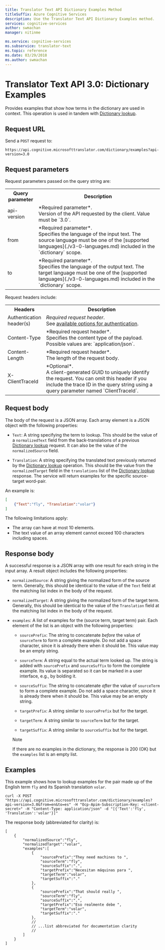 ```yaml
---
title: Translator Text API Dictionary Examples Method
titleSuffix: Azure Cognitive Services
description: Use the Translator Text API Dictionary Examples method.
services: cognitive-services
author: swmachan
manager: nitinme

ms.service: cognitive-services
ms.subservice: translator-text
ms.topic: reference
ms.date: 03/29/2018
ms.author: swmachan
---
```


# Translator Text API 3.0: Dictionary Examples

Provides examples that show how terms in the dictionary are used in context. This operation is used in tandem with [Dictionary lookup](./v3-0-dictionary-lookup.md).

## Request URL

Send a `POST` request to:

```HTTP
https://api.cognitive.microsofttranslator.com/dictionary/examples?api-version=3.0
```

## Request parameters

Request parameters passed on the query string are:

<table width="100%">
  <th width="20%">Query parameter</th>
  <th>Description</th>
  <tr>
    <td>api-version</td>
    <td>*Required parameter*.<br/>Version of the API requested by the client. Value must be `3.0`.</td>
  </tr>
  <tr>
    <td>from</td>
    <td>*Required parameter*.<br/>Specifies the language of the input text. The source language must be one of the [supported languages](./v3-0-languages.md) included in the `dictionary` scope.</td>
  </tr>
  <tr>
    <td>to</td>
    <td>*Required parameter*.<br/>Specifies the language of the output text. The target language must be one of the [supported languages](./v3-0-languages.md) included in the `dictionary` scope.</td>
  </tr>
</table>

Request headers include:

<table width="100%">
  <th width="20%">Headers</th>
  <th>Description</th>
  <tr>
    <td>Authentication header(s)</td>
    <td><em>Required request header</em>.<br/>See <a href="https://docs.microsoft.com/azure/cognitive-services/translator/reference/v3-0-reference#authentication">available options for authentication</a>.</td>
  </tr>
  <tr>
    <td>Content-Type</td>
    <td>*Required request header*.<br/>Specifies the content type of the payload. Possible values are: `application/json`.</td>
  </tr>
  <tr>
    <td>Content-Length</td>
    <td>*Required request header*.<br/>The length of the request body.</td>
  </tr>
  <tr>
    <td>X-ClientTraceId</td>
    <td>*Optional*.<br/>A client-generated GUID to uniquely identify the request. You can omit this header if you include the trace ID in the query string using a query parameter named `ClientTraceId`.</td>
  </tr>
</table> 

## Request body

The body of the request is a JSON array. Each array element is a JSON object with the following properties:

  * `Text`: A string specifying the term to lookup. This should be the value of a `normalizedText` field from the back-translations of a previous [Dictionary lookup](./v3-0-dictionary-lookup.md) request. It can also be the value of the `normalizedSource` field.

  * `Translation`: A string specifying the translated text previously returned by the [Dictionary lookup](./v3-0-dictionary-lookup.md) operation. This should be the value from the `normalizedTarget` field in the `translations` list of the [Dictionary lookup](./v3-0-dictionary-lookup.md) response. The service will return examples for the specific source-target word-pair.

An example is:

```json
[
    {"Text":"fly", "Translation":"volar"}
]
```

The following limitations apply:

* The array can have at most 10 elements.
* The text value of an array element cannot exceed 100 characters including spaces.

## Response body

A successful response is a JSON array with one result for each string in the input array. A result object includes the following properties:

  * `normalizedSource`: A string giving the normalized form of the source term. Generally, this should be identical to the value of the `Text` field at the matching list index in the body of the request.
    
  * `normalizedTarget`: A string giving the normalized form of the target term. Generally, this should be identical to the value of the `Translation` field at the matching list index in the body of the request.
  
  * `examples`: A list of examples for the (source term, target term) pair. Each element of the list is an object with the following properties:

    * `sourcePrefix`: The string to concatenate _before_ the value of `sourceTerm` to form a complete example. Do not add a space character, since it is already there when it should be. This value may be an empty string.

    * `sourceTerm`: A string equal to the actual term looked up. The string is added with `sourcePrefix` and `sourceSuffix` to form the complete example. Its value is separated so it can be marked in a user interface, e.g., by bolding it.

    * `sourceSuffix`: The string to concatenate _after_ the value of `sourceTerm` to form a complete example. Do not add a space character, since it is already there when it should be. This value may be an empty string.

    * `targetPrefix`: A string similar to `sourcePrefix` but for the target.

    * `targetTerm`: A string similar to `sourceTerm` but for the target.

    * `targetSuffix`: A string similar to `sourceSuffix` but for the target.

    > [!NOTE]
    > If there are no examples in the dictionary, the response is 200 (OK) but the `examples` list is an empty list.

## Examples

This example shows how to lookup examples for the pair made up of the English term `fly` and its Spanish translation `volar`.

```curl
curl -X POST "https://api.cognitive.microsofttranslator.com/dictionary/examples?api-version=3.0&from=en&to=es" -H "Ocp-Apim-Subscription-Key: <client-secret>" -H "Content-Type: application/json" -d "[{'Text':'fly', 'Translation':'volar'}]"
```

The response body (abbreviated for clarity) is:

```
[
    {
        "normalizedSource":"fly",
        "normalizedTarget":"volar",
        "examples":[
            {
                "sourcePrefix":"They need machines to ",
                "sourceTerm":"fly",
                "sourceSuffix":".",
                "targetPrefix":"Necesitan máquinas para ",
                "targetTerm":"volar",
                "targetSuffix":"."
            },      
            {
                "sourcePrefix":"That should really ",
                "sourceTerm":"fly",
                "sourceSuffix":".",
                "targetPrefix":"Eso realmente debe ",
                "targetTerm":"volar",
                "targetSuffix":"."
            },
            //
            // ...list abbreviated for documentation clarity
            //
        ]
    }
]
```
